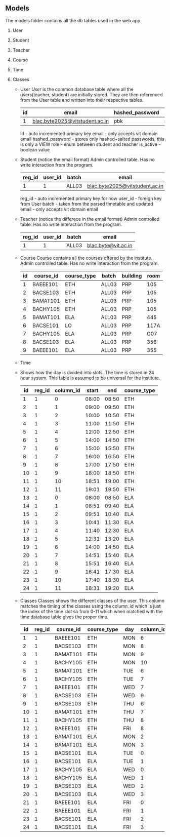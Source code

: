 ## Models
The models folder contains all the db tables used in the web app.

1. User
2. Student
3. Teacher
4. Course
5. Time
6. Classes


   - User
     *User* is the common database table where all the users(teacher, student) are initially stored. They are then referenced from the User table and written into their respective tables.
     
      | id | email                                   | hashed_password | role    | is_active |
      |----|-----------------------------------------|-----------------------|---------|-----------|
      | 1  | blac.byte2025@vitstudent.ac.in | pbk                   | student | 1         |
     
     id - auto incremented primary key
     email - only accepts vit domain email
     hashed_password - stores only hashed+salted passwords, this is only a VIEW
     role - enum between student and teacher
     is_active - boolean value
   
   - Student (notice the email format)
     Admin controlled table. Has no write interaction from the program.
     
     | reg_id | user_id | batch | email                                   |
     |--------|---------|-------|-----------------------------------------|
     | 1      | 1       | ALL03  | blac.byte2025@vitstudent.ac.in |
     
     reg_id - auto incremented primary key for now
     user_id - foreign key from User
     batch - taken from the parsed timetable and updated
     email - only accepts vit domain email

   - Teacher (notice the differece in the email format)
     Admin controlled table. Has no write interaction from the program.
     
     | reg_id | user_id | batch | email                                   |
     |--------|---------|-------|-----------------------------------------|
     | 1      | 1       | ALL03  | blac.byte@vit.ac.in |  
     
   - Course
     Course contains all the courses offered by the institute. Admin controlled table. Has no write interaction from the program.
     
      | id | course_id | course_type | batch | building | room |
      |----|-----------|-------------|-------|----------|------|
      | 1  | BAEEE101  | ETH         | ALL03 | PRP      | 105  |
      | 2  | BACSE103  | ETH         | ALL03 | PRP      | 105  |
      | 3  | BAMAT101  | ETH         | ALL03 | PRP      | 105  |
      | 4  | BACHY105  | ETH         | ALL03 | PRP      | 105  |
      | 5  | BAMAT101  | ELA         | ALL03 | PRP      | 445  |
      | 6  | BACSE101  | LO          | ALL03 | PRP      | 117A |
      | 7  | BACHY105  | ELA         | ALL03 | PRP      | G07  |
      | 8  | BACSE103  | ELA         | ALL03 | PRP      | 356  |
      | 9  | BAEEE101  | ELA         | ALL03 | PRP      | 355  |

   - Time
   - 
     Shows how the day is divided into slots. The time is stored in 24 hour system. 
     This table is assumed to be universal for the institute.
     
      | id  | reg_id | column_id | start | end   | course_type |
      |-----|--------|-----------|-------|-------|-------------|
      | 1  | 1      | 0         | 08:00 | 08:50 | ETH         |
      | 2  | 1      | 1         | 09:00 | 09:50 | ETH         |
      | 3  | 1      | 2         | 10:00 | 10:50 | ETH         |
      | 4 | 1      | 3         | 11:00 | 11:50 | ETH         |
      | 5 | 1      | 4         | 12:00 | 12:50 | ETH         |
      | 6 | 1      | 5         | 14:00 | 14:50 | ETH         |
      | 7 | 1      | 6         | 15:00 | 15:50 | ETH         |
      | 8 | 1      | 7         | 16:00 | 16:50 | ETH         |
      | 9 | 1      | 8         | 17:00 | 17:50 | ETH         |
      | 10 | 1      | 9         | 18:00 | 18:50 | ETH         |
      | 11 | 1      | 10        | 18:51 | 19:00 | ETH         |
      | 12 | 1      | 11        | 19:01 | 19:50 | ETH         |
      | 13 | 1      | 0         | 08:00 | 08:50 | ELA         |
      | 14 | 1      | 1         | 08:51 | 09:40 | ELA         |
      | 15 | 1      | 2         | 09:51 | 10:40 | ELA         |
      | 16 | 1      | 3         | 10:41 | 11:30 | ELA         |
      | 17 | 1      | 4         | 11:40 | 12:30 | ELA         |
      | 18 | 1      | 5         | 12:31 | 13:20 | ELA         |
      | 19 | 1      | 6         | 14:00 | 14:50 | ELA         |
      | 20 | 1      | 7         | 14:51 | 15:40 | ELA         |
      | 21 | 1      | 8         | 15:51 | 16:40 | ELA         |
      | 22 | 1      | 9         | 16:41 | 17:30 | ELA         |
      | 23 | 1      | 10        | 17:40 | 18:30 | ELA         |
      | 24 | 1      | 11        | 18:31 | 19:20 | ELA         |

   - Classes
     Classes shows the different classes of the user. This column matches the timing of the classes using the column_id which is just the index of the time slot so from 0-11 which when            matched with the time database table gives the proper time.
     
      | id  | reg_id | course_id | course_type | day  | column_id |
      |-----|--------|-----------|-------------|------|-----------|
      | 1   | 1      | BAEEE101  | ETH         | MON  | 6         |
      | 2   | 1      | BACSE103  | ETH         | MON  | 8         |
      | 3   | 1      | BAMAT101  | ETH         | MON  | 9         |
      | 4   | 1      | BACHY105  | ETH         | MON  | 10        |
      | 5   | 1      | BAMAT101  | ETH         | TUE  | 6         |
      | 6   | 1      | BACHY105  | ETH         | TUE  | 7         |
      | 7   | 1      | BAEEE101  | ETH         | WED  | 7         |
      | 8   | 1      | BACSE103  | ETH         | WED  | 9         |
      | 9   | 1      | BACSE103  | ETH         | THU  | 6         |
      | 10  | 1      | BAMAT101  | ETH         | THU  | 7         |
      | 11  | 1      | BACHY105  | ETH         | THU  | 8         |
      | 12  | 1      | BAEEE101  | ETH         | FRI  | 8         |
      | 13  | 1      | BAMAT101  | ELA         | MON  | 2         |
      | 14  | 1      | BAMAT101  | ELA         | MON  | 3         |
      | 15  | 1      | BACSE101  | ELA         | TUE  | 0         |
      | 16  | 1      | BACSE101  | ELA         | TUE  | 1         |
      | 17  | 1      | BACHY105  | ELA         | WED  | 0         |
      | 18  | 1      | BACHY105  | ELA         | WED  | 1         |
      | 19  | 1      | BACSE103  | ELA         | WED  | 2         |
      | 20  | 1      | BACSE103  | ELA         | WED  | 3         |
      | 21  | 1      | BAEEE101  | ELA         | FRI  | 0         |
      | 22  | 1      | BAEEE101  | ELA         | FRI  | 1         |
      | 23  | 1      | BACSE101  | ELA         | FRI  | 2         |
      | 24  | 1      | BACSE101  | ELA         | FRI  | 3         |
